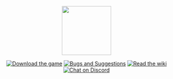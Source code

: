 <p align="center">
    <img src="https://brokeprotocol.com/wp-content/uploads/Title.jpg"
        height="130">
</p>
<p align="center">
    <a href="http://store.steampowered.com/app/696370/BROKE_PROTOCOL_Online_City_RPG/">
        <img src="https://img.shields.io/badge/Steam-$4.99USD-7289DA.svg"
            alt="Download the game"></a>
    <a href="https://github.com/DeathByKorea/BrokeProtocol/issues">
        <img src="https://img.shields.io/badge/Post-Bugs and Suggestions-7289DA.svg"
            alt="Bugs and Suggestions"></a>
    <a href="https://github.com/DeathByKorea/BrokeProtocol/wiki">
        <img src="https://img.shields.io/badge/Docs-Wiki-7289DA.svg"
            alt="Read the wiki"></a>
    <a href="https://discord.gg/HjJCwm5">
        <img src="https://discordapp.com/api/guilds/312436123278376961/embed.png"
            alt="Chat on Discord"></a>
</p>
